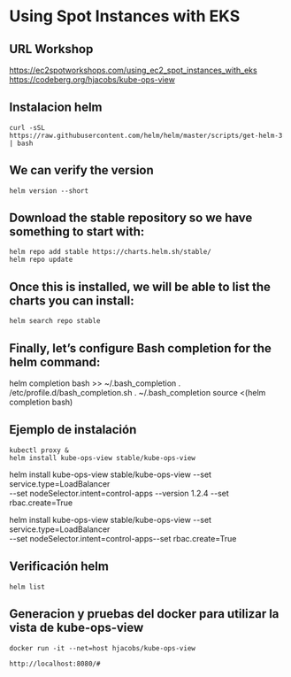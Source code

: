 # Using Spot Instances with EKS

## URL Workshop

https://ec2spotworkshops.com/using_ec2_spot_instances_with_eks
https://codeberg.org/hjacobs/kube-ops-view

## Instalacion helm

    curl -sSL https://raw.githubusercontent.com/helm/helm/master/scripts/get-helm-3 | bash

## We can verify the version

    helm version --short

## Download the stable repository so we have something to start with:

    helm repo add stable https://charts.helm.sh/stable/
    helm repo update

## Once this is installed, we will be able to list the charts you can install:

    helm search repo stable

## Finally, let’s configure Bash completion for the helm command:

helm completion bash >> ~/.bash_completion
. /etc/profile.d/bash_completion.sh
. ~/.bash_completion
source <(helm completion bash)

## Ejemplo de instalación

    kubectl proxy &
    helm install kube-ops-view stable/kube-ops-view


helm install kube-ops-view stable/kube-ops-view --set service.type=LoadBalancer \
--set nodeSelector.intent=control-apps --version 1.2.4 --set rbac.create=True

helm install kube-ops-view stable/kube-ops-view --set service.type=LoadBalancer \
--set nodeSelector.intent=control-apps--set rbac.create=True

## Verificación helm

    helm list

## Generacion y pruebas del docker para utilizar la vista de kube-ops-view

    docker run -it --net=host hjacobs/kube-ops-view
    
    http://localhost:8080/#